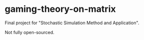 # gaming-theory-on-matrix

Final project for "Stochastic Simulation Method and Application".

Not fully open-sourced.
